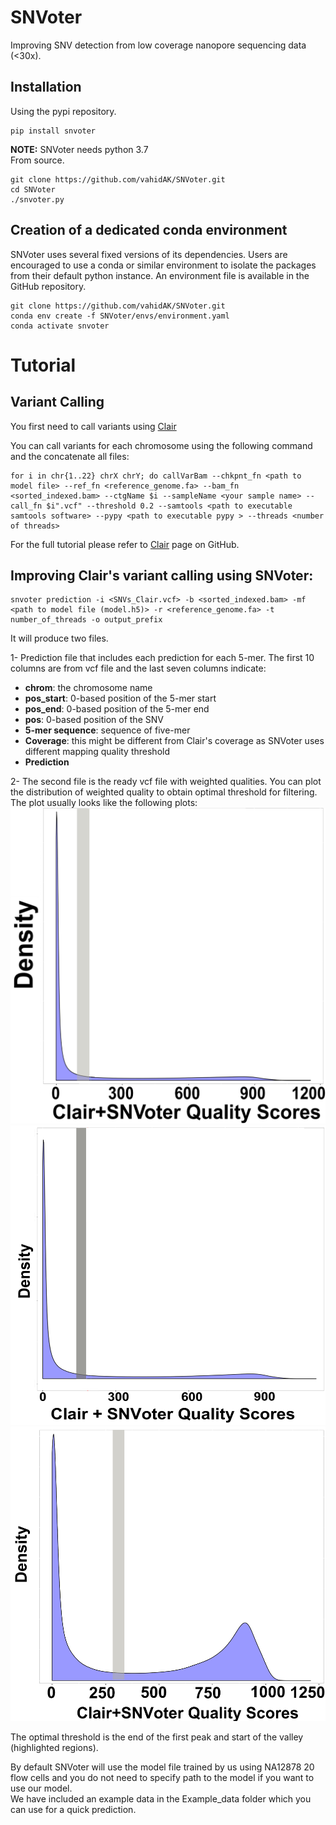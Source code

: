 SNVoter
=======

Improving SNV detection from low coverage nanopore sequencing data (<30x).

## Installation

Using the pypi repository.

```
pip install snvoter
```
**NOTE:** SNVoter needs python 3.7  
From source.

```
git clone https://github.com/vahidAK/SNVoter.git
cd SNVoter
./snvoter.py
```

## Creation of a dedicated conda environment

SNVoter uses several fixed versions of its dependencies. Users are encouraged
to use a conda or similar environment to isolate the packages from their
default python instance. An environment file is available in the GitHub
repository.

```
git clone https://github.com/vahidAK/SNVoter.git
conda env create -f SNVoter/envs/environment.yaml
conda activate snvoter
```

# Tutorial

## Variant Calling

You first need to call variants using [Clair](https://github.com/HKU-BAL/Clair)

You can call variants for each chromosome using the following command and the
concatenate all files:

```
for i in chr{1..22} chrX chrY; do callVarBam --chkpnt_fn <path to model file> --ref_fn <reference_genome.fa> --bam_fn <sorted_indexed.bam> --ctgName $i --sampleName <your sample name> --call_fn $i".vcf" --threshold 0.2 --samtools <path to executable samtools software> --pypy <path to executable pypy > --threads <number of threads>
```

For the full tutorial please refer to [Clair](https://github.com/HKU-BAL/Clair)
page on GitHub.

## Improving Clair's variant calling using SNVoter:

```
snvoter prediction -i <SNVs_Clair.vcf> -b <sorted_indexed.bam> -mf <path to model file (model.h5)> -r <reference_genome.fa> -t number_of_threads -o output_prefix
```

It will produce two files.

1- Prediction file that includes each prediction for each 5-mer. The first 10
columns are from vcf file and the last seven columns indicate:
   - **chrom**:            the chromosome name
   - **pos_start**:        0-based position of the 5-mer start
   - **pos_end**:          0-based position of the 5-mer end
   - **pos**:              0-based position of the SNV
   - **5-mer sequence**:   sequence of five-mer
   - **Coverage**:         this might be different from Clair's coverage as
                           SNVoter uses different mapping quality threshold
   - **Prediction**

2- The second file is the ready vcf file with weighted qualities. You can plot
the distribution of weighted quality to obtain optimal threshold for filtering.
The plot usually looks like the following plots:
![Quality distribution of 10x coverage data](docs/images/QualDist10x.png)
![Quality distribution of 18x coverage data](docs/images/QualDist18x.png)
![Quality distribution of 22x coverage data](docs/images/QualDist22x.png)

The optimal threshold is the end of the first peak and start of the valley
(highlighted regions).

By default SNVoter will use the model file trained by us using NA12878 20 flow cells and you do not need to specify path to the model if you want to use our model.  
We have included an example data in the Example_data folder which you can use for a quick prediction.
